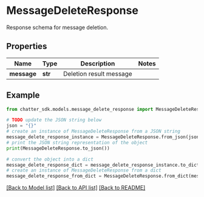 # MessageDeleteResponse

Response schema for message deletion.

## Properties

Name | Type | Description | Notes
------------ | ------------- | ------------- | -------------
**message** | **str** | Deletion result message | 

## Example

```python
from chatter_sdk.models.message_delete_response import MessageDeleteResponse

# TODO update the JSON string below
json = "{}"
# create an instance of MessageDeleteResponse from a JSON string
message_delete_response_instance = MessageDeleteResponse.from_json(json)
# print the JSON string representation of the object
print(MessageDeleteResponse.to_json())

# convert the object into a dict
message_delete_response_dict = message_delete_response_instance.to_dict()
# create an instance of MessageDeleteResponse from a dict
message_delete_response_from_dict = MessageDeleteResponse.from_dict(message_delete_response_dict)
```
[[Back to Model list]](../README.md#documentation-for-models) [[Back to API list]](../README.md#documentation-for-api-endpoints) [[Back to README]](../README.md)



